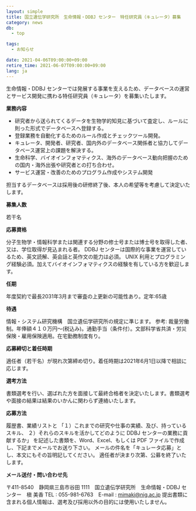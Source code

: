 ```yaml
---
layout: simple
title: 国立遺伝学研究所　生命情報・DDBJ センター　特任研究員（キュレータ）募集
category: news
db:
  - top

tags:
  - お知らせ

date: 2021-04-06T09:00:00+09:00
retire_time: 2021-06-07T09:00:00+09:00
lang: ja
---
```


生命情報・DDBJ センターでは発展する事業を支えるため、データベースの運営とサービス開発に携わる特任研究員（キュレータ）を募集いたします。

**業務内容**

- 研究者から送られてくるデータを生物学的知見に基づいて査定し、ルールに則った形式でデータベースへ登録する。
- 登録業務を自動化するためのルール作成とチェックツール開発。
- キュレータ、開発者、研究者、国内外のデータベース関係者と協力してデータベース運営上の課題を解決する。
- 生命科学、バイオインフォマティクス、海外のデータベース動向把握のための国内・海外出張や研究者との打ち合わせ。
- サービス運営・改善のためのプログラム作成やシステム開発

担当するデータベースは採用後の研修終了後、本人の希望等を考慮して決定いたします。

**募集人数**

若干名

**応募資格**

分子生物学・情報科学または関連する分野の修士号または博士号を取得した者、又は、学位取得が見込まれる者。
DDBJ センターは国際的な事業を運営しているため、英文読解、英会話と英作文の能力は必須。
UNIX 利用とプログラミング経験必須。加えてバイオインフォマティクスの経験を有している方を歓迎します。

**任期**

年度契約で最長2031年3月まで審査の上更新の可能性あり。定年:65歳

**待遇**

情報・システム研究機構　国立遺伝学研究所の規定に準じます。
参考: 裁量労働制。年俸額４１０万円～(税込み)。通勤手当（条件付）。文部科学省共済・労災保険・雇用保険適用。在宅勤務制度有り。

**応募締切と着任時期**

適任者（若干名）が現れ次第締め切り。着任時期は2021年6月1日以降で相談に応じます。

**選考方法**

書類選考を行い、選ばれた方を面接して最終合格者を決定いたします。書類選考や面接の結果は結果のいかんに関わらず連絡いたします。

**応募方法**

履歴書、業績リストと
「１）これまでの研究や仕事の実績、及び、持っているスキル、
２）それらのスキルを活かしてどのように DDBJ センターの業務に貢献するか」
を記述した書類を、Word、Excel、もしくは PDF ファイルで作成し、下記までメールでお送り下さい。
メールの件名を「キュレータ応募」とし、本文にもその旨明記してください。
適任者が決まり次第、公募を終了いたします。

**メール送付・問い合わせ先**

〒411-8540　静岡県三島市谷田 1111　国立遺伝学研究所　生命情報・DDBJ センター　槇 美香
TEL : 055-981-6763　E-mail : mimaki@nig.ac.jp
提出書類に含まれる個人情報は、選考及び採用以外の目的には使用いたしません。
